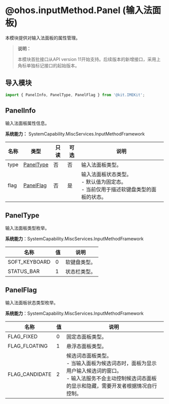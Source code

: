 # @ohos.inputMethod.Panel (输入法面板)
<!--Kit: IME Kit-->
<!--Subsystem: MiscServices-->
<!--Owner: @illybyy-->
<!--Designer: @andeszhang-->
<!--Tester: @murphy1984-->
<!--Adviser: @zhang_yixin13-->

本模块提供对输入法面板的属性管理。

> **说明：**
>
>本模块首批接口从API version 11开始支持。后续版本的新增接口，采用上角标单独标记接口的起始版本。

## 导入模块

```ts
import { PanelInfo, PanelType, PanelFlag } from '@kit.IMEKit';
```

## PanelInfo

输入法面板属性信息。

**系统能力：** SystemCapability.MiscServices.InputMethodFramework

| 名称 | 类型 | 只读 | 可选 | 说明 |
| -------- | -------- | -------- | -------- | -------- |
| type | [PanelType](#paneltype) | 否 | 否 | 输入法面板类型。 |
| flag | [PanelFlag](#panelflag) | 否 | 是 | 输入法面板状态类型。<br/>- 默认值为固定态。<br/>- 当前仅用于描述软键盘类型的面板的状态。 |

##  PanelType

输入法面板类型枚举。

**系统能力**：SystemCapability.MiscServices.InputMethodFramework

| 名称          | 值   | 说明         |
| ------------- | ---- | ------------ |
| SOFT_KEYBOARD | 0    | 软键盘类型。 |
| STATUS_BAR    | 1    | 状态栏类型。 |

##  PanelFlag

输入法面板状态类型枚举。

**系统能力**：SystemCapability.MiscServices.InputMethodFramework

| 名称           | 值   | 说明                                                         |
| -------------- | ---- | ------------------------------------------------------------ |
| FLAG_FIXED     | 0    | 固定态面板类型。                                             |
| FLAG_FLOATING  | 1    | 悬浮态面板类型。                                             |
| FLAG_CANDIDATE | 2    | 候选词态面板类型。<br/>- 当输入面板为候选词态时，面板为显示用户输入候选词的窗口。<br/>- 输入法服务不会主动控制候选词态面板的显示和隐藏，需要开发者根据情况自行控制。 |
